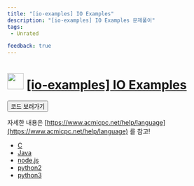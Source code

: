 ```yaml
---
title: "[io-examples] IO Examples"
description: "[io-examples] IO Examples 문제풀이"
tags: 
 - Unrated 

feedback: true
---
```

<h1><img src="https://doky.space/assets/icpclev/u0.svg" height="37px"> <a href="http://icpc.me/io-examples" target="_blank">[io-examples] IO Examples</a></h1>

<a href="https://github.com/DokySp/acmicpc-practice/tree/master/io-examples"><button class="btn btn-info">코드 보러가기</button></a>

자세한 내용은 [https://www.acmicpc.net/help/language](https://www.acmicpc.net/help/language) 를 참고!

 - [C](https://github.com/DokySp/acmicpc-practice/tree/master/io-examples/c-language)
 - [Java](https://github.com/DokySp/acmicpc-practice/tree/master/io-examples/java)
 - [node.js](https://github.com/DokySp/acmicpc-practice/tree/master/io-examples/node.js)
 - [python2](https://github.com/DokySp/acmicpc-practice/tree/master/io-examples/python2)
 - [python3](https://github.com/DokySp/acmicpc-practice/tree/master/io-examples/python3)
